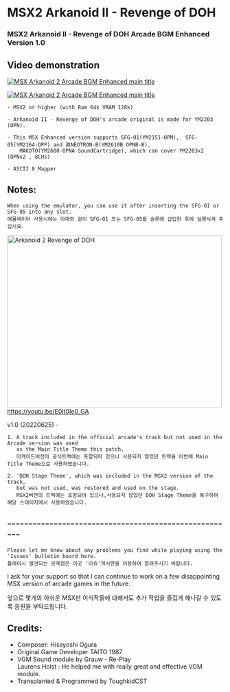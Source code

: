 # MSX2 Arkanoid II - Revenge of DOH
### MSX2 Arkanoid II - Revenge of DOH Arcade BGM Enhanced Version 1.0


## Video demonstration

[![MSX Arkanoid 2 Arcade BGM Enhanced main title](https://yt-embed.herokuapp.com/embed?v=E0lt0Ie0_GA)](https://www.youtube.com/watch?v=E0lt0Ie0_GA "MSX Arkanoid 2 Arcade BGM Enhanced main title ")

[![MSX Arkanoid 2 Arcade BGM Enhanced main title](https://yt-embed.herokuapp.com/embed?v=lZf2j9udsEM)](https://www.youtube.com/watch?v=lZf2j9udsEM "MSX Arkanoid 2 Arcade BGM Enhanced main title ")



	- MSX2 or higher (with Ram 64k VRAM 128k) 
 
	- Arkanoid II - Revenge of DOH's arcade original is made for YM2203 (OPN).

	- This MSX Enhanced version supports SFG-01(YM2151-OPM),  SFG-05(YM2164-OPP) and 眞NEOTRON-B(YM2610B OPNB-B), 
		MAKOTO(YM2608-OPNA SoundCartridge), which can cover YM2203x2 (OPNx2 , 8CHs)
		
	- ASCII 8 Mapper



## Notes:

	When using the emulator, you can use it after inserting the SFG-01 or SFG-05 into any slot.
	에뮬레이터 사용시에는 아래와 같이 SFG-01 또는 SFG-05를 슬롯에 삽입한 후에 실행시켜 주십시요. 

<a data-flickr-embed="true" href="https://youtu.be/E0lt0Ie0_GA" title="Arkanoid 2 Revenge of DOH"><img src="https://live.staticflickr.com/65535/52169917790_79afc1e92e.jpg" width="500" height="401" alt="Arkanoid 2 Revenge of DOH"></a> https://youtu.be/E0lt0Ie0_GA
    
   
v1.0 (20220625) -
   	
	1. A track included in the official arcade's track but not used in the Arcade version was used 
	   as the Main Title Theme this patch.
	   아케이드버전의 공식트랙에는 포함되어 있으나 사용되지 않았던 트랙을 이번에 Main Title Theme으로 사용하였습니다. 
	
	2. 'DOH Stage Theme', which was included in the MSX2 version of the track, 
	   but was not used, was restored and used on the stage.
	   MSX2버젼의 트랙에는 포함되어 있으나,사용되지 않았던 DOH Stage Theme을 복구하여 해당 스테이지에서 사용하였습니다. 
	

## ------------------------------------------------------
  
  
    Please let me know about any problems you find while playing using the 'Issues' bulletin board here.
    플레이시 발견되는 문제점은 이곳 '이슈'게시판을 이용하여 알려주시기 바랍니다. 
    
    
I ask for your support so that 
            I can continue to work on a few disappointing MSX version of arcade games in the future.

앞으로 몇개의 아쉬운 MSX판 이식작들에 대해서도 추가 작업을 즐겁게 해나갈 수 있도록 응원을 부탁드립니다. 


## Credits:

- Composer: Hisayoshi Ogura
- Original Game Developer TAITO 1987
- VGM Sound module by Grauw - Re-Play                           
  Laurens Holst : He helped me with really great and effective VGM module.
- Transplanted & Programmed by ToughkidCST 
